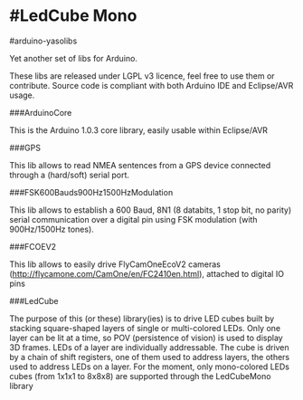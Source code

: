 #LedCube Mono
================
#arduino-yasolibs

Yet another set of libs for Arduino.

These libs are released under LGPL v3 licence, feel free to use them or contribute.
Source code is compliant with both Arduino IDE and Eclipse/AVR usage.

###ArduinoCore

 This is the Arduino 1.0.3 core library, easily usable within Eclipse/AVR

###GPS 
 
 This lib allows to read NMEA sentences from a GPS device connected through a (hard/soft) serial port.

###FSK600Bauds900Hz1500HzModulation
 
 This lib allows to establish a 600 Baud, 8N1 (8 databits, 1 stop bit, no parity) serial communication over a digital pin using FSK modulation (with 900Hz/1500Hz tones).
 
###FCOEV2
 
 This lib allows to easily drive FlyCamOneEcoV2 cameras (http://flycamone.com/CamOne/en/FC2410en.html), attached to digital IO pins

###LedCube

The purpose of this (or these) library(ies) is to drive LED cubes built by stacking square-shaped layers of single or multi-colored LEDs. Only one layer can be lit at a time, so POV (persistence of vision) is used to display 3D frames. LEDs of a layer are individually addressable. The cube is driven by a chain of shift registers, one of them used to address layers, the others used to address LEDs on a layer.
For the moment, only mono-colored LEDs cubes (from 1x1x1 to 8x8x8) are supported through the LedCubeMono library
